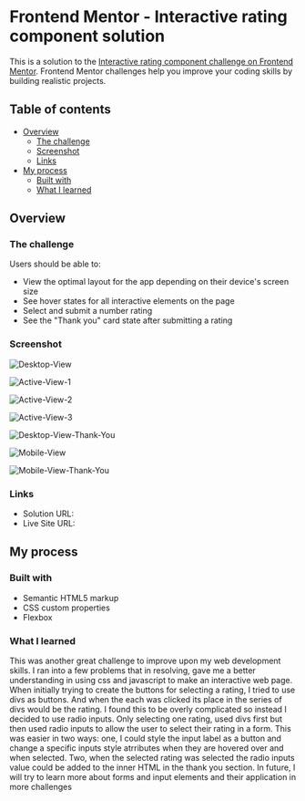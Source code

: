 # Frontend Mentor - Interactive rating component solution

This is a solution to the [Interactive rating component challenge on Frontend Mentor](https://www.frontendmentor.io/challenges/interactive-rating-component-koxpeBUmI). Frontend Mentor challenges help you improve your coding skills by building realistic projects. 

## Table of contents

- [Overview](#overview)
  - [The challenge](#the-challenge)
  - [Screenshot](#screenshot)
  - [Links](#links)
- [My process](#my-process)
  - [Built with](#built-with)
  - [What I learned](#what-i-learned)

## Overview

### The challenge

Users should be able to:

- View the optimal layout for the app depending on their device's screen size
- See hover states for all interactive elements on the page
- Select and submit a number rating
- See the "Thank you" card state after submitting a rating

### Screenshot

![Desktop-View](./screenshots/Desktop-View.png)

![Active-View-1](./screenshots/Active-View-1.png)

![Active-View-2](./screenshots/Active-View-2.png)

![Active-View-3](./screenshots/Active-View-3.png)

![Desktop-View-Thank-You](./screenshots/Desktop-View-Thanks.png)

![Mobile-View](./screenshots/Mobile-View.png)

![Mobile-View-Thank-You](./screenshots/Mobile-View-Thanks.png)


### Links

- Solution URL: 
- Live Site URL:


## My process

### Built with

- Semantic HTML5 markup
- CSS custom properties
- Flexbox


### What I learned
This was another great challenge to improve upon my web development skills. I ran into a few problems that in resolving, gave me a better understanding in using css and javascript to make an interactive web page. When initially trying to create the buttons for selecting a rating, I tried to use divs as buttons. And when the each was clicked its place in the series of divs would be the rating. I found this to be overly complicated so instead I decided to use radio inputs. Only selecting one rating, used divs first but then used radio inputs to allow the user to select their rating in a form. This was easier in two ways: one, I could style the input label as a button and change a specific inputs style atrributes when they are hovered over and when selected. Two, when the selected rating was selected the radio inputs value could be added to the inner HTML in the thank you section. In future, I will try to learn more about forms and input elements and their application in more challenges





